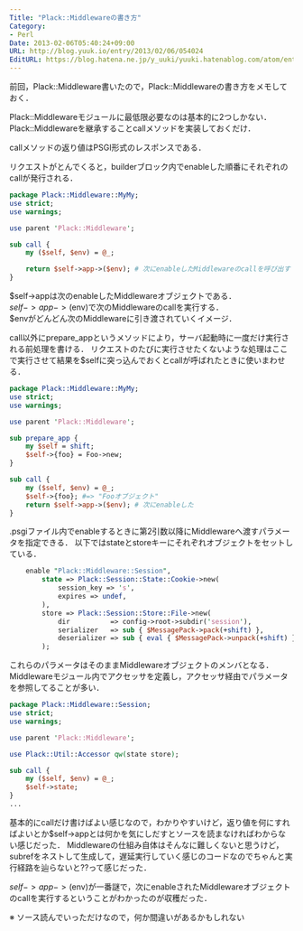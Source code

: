 ```yaml
---
Title: "Plack::Middlewareの書き方"
Category:
- Perl
Date: 2013-02-06T05:40:24+09:00
URL: http://blog.yuuk.io/entry/2013/02/06/054024
EditURL: https://blog.hatena.ne.jp/y_uuki/yuuki.hatenablog.com/atom/entry/6435922169448702484
---
```


前回，Plack::Middleware書いたので，Plack::Middlewareの書き方をメモしておく．

Plack::Middlewareモジュールに最低限必要なのは基本的に2つしかない．
Plack::Middlewareを継承することcallメソッドを実装しておくだけ．

callメソッドの返り値はPSGI形式のレスポンスである．

リクエストがとんでくると，builderブロック内でenableした順番にそれぞれのcallが発行される．

```perl
package Plack::Middleware::MyMy;
use strict;
use warnings;

use parent 'Plack::Middleware';

sub call {
    my ($self, $env) = @_;

    return $self->app->($env); # 次にenableしたMiddlewareのcallを呼び出す
}

```

$self->appは次のenableしたMiddlewareオブジェクトである．  
$self->app->($env)で次のMiddlewareのcallを実行する．  
$envがどんどん次のMiddlewareに引き渡されていくイメージ．

call以外にprepare_appというメソッドにより，サーバ起動時に一度だけ実行される前処理を書ける．
リクエストのたびに実行させたくないような処理はここで実行させて結果を$selfに突っ込んでおくとcallが呼ばれたときに使いまわせる．

```perl
package Plack::Middleware::MyMy;
use strict;
use warnings;

use parent 'Plack::Middleware';

sub prepare_app {
    my $self = shift;
    $self->{foo} = Foo->new;
}

sub call {
    my ($self, $env) = @_;
    $self->{foo}; #=> "Fooオブジェクト"
    return $self->app->($env); # 次にenableした
}
```

.psgiファイル内でenableするときに第2引数以降にMiddlewareへ渡すパラメータを指定できる．
以下ではstateとstoreキーにそれぞれオブジェクトをセットしている．

```perl
    enable "Plack::Middleware::Session",
        state => Plack::Session::State::Cookie->new(
            session_key => 's',
            expires => undef,
        ),
        store => Plack::Session::Store::File->new(
            dir          => config->root->subdir('session'),
            serializer   => sub { $MessagePack->pack(+shift) },
            deserializer => sub { eval { $MessagePack->unpack(+shift) } || +{} },
        );

```

これらのパラメータはそのままMiddlewareオブジェクトのメンバとなる．
Middlewareモジュール内でアクセッサを定義し，アクセッサ経由でパラメータを参照してることが多い．  

```perl
package Plack::Middleware::Session;
use strict;
use warnings;

use parent 'Plack::Middleware';

use Plack::Util::Accessor qw(state store);

sub call {
    my ($self, $env) = @_;
    $self->state;
}
...
```

基本的にcallだけ書けばよい感じなので，わかりやすいけど，返り値を何にすればよいとか$self->appとは何かを気にしだすとソースを読まなければわからない感じだった．
Middlewareの仕組み自体はそんなに難しくないと思うけど，subrefをネストして生成して，遅延実行していく感じのコードなのでちゃんと実行経路を辿らないと??って感じだった．

$self->app->($env)が一番謎で，次にenableされたMiddlewareオブジェクトのcallを実行するということがわかったのが収穫だった．

※ ソース読んでいっただけなので，何か間違いがあるかもしれない
